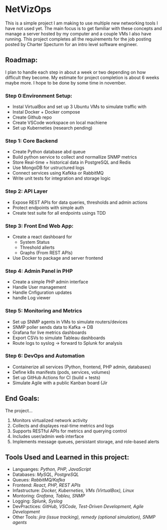 # NetVizOps
This is a simple project I am making to use multiple new networking tools I have not used yet. The main focus is to get familiar with these concepts and manage a server hosted by my computer and a couple VMs I also have running. This project completes all the requirements for the job posting posted by Charter Specturm for an intro level software engineer.


## Roadmap:
I plan to handle each step in about a week or two depending on how difficult they become. My estimate for project completion is about 6 weeks maybe more. I hope to be done by some time in november. 
### Step 0:Environment Setup:
- Instal VirtualBox and set up 3 Ubuntu VMs to simulate traffic with
- Instal Docker + Docker compose
- Create Github repo
- Create VSCode workspace on local machiene
- Set up Kuberneties (research pending)

### Step 1: Core Backend
- Create Python database abd queue
- Build python service to collect and normallize SNMP metrics
- Store Real-time + historical data in PostgreSQL and Redis
- Use MongoDB for ustructured logs
- Connect services using Kafkka or RabbitMQ
- Write unit tests for integration and storage logic

### Step 2: API Layer
- Expose REST APIs for data queries, thresholds and admin actions
- Protect endpoints with simple auth
- Create test suite for all endpoints usings TDD

### Step 3: Front End Web App:
- Create a react dashboard for
  - System Status
  - Threshold allerts
  - Graphs (From REST APIs)
- Use Docker to package and server frontend
  
### Step 4: Admin Panel in PHP
- Create a simple PHP admin interface
- Handle User management
- Handle Cnfiguration updates
- handle Log viewer

### Step 5: Monitoring and Metrics
- Set up SNMP agents in VMs to simulate routers/devices
- SNMP poller sends data to Kafka → DB
- Grafana for live metrics dashboards
- Export CSVs to simulate Tableau dashboards
- Route logs to syslog → forward to Splunk for analysis

### Step 6: DevOps and Automation
- Containerize all services (Python, frontend, PHP admin, databases)
- Define k8s manifests (pods, services, volumes)
- Set up GitHub Actions for CI (build + tests)
- Simulate Agile with a public Kanban board (Jir

## End Goals:
The project...
1. Monitors virtualized network activity
2. Collects and displayes real-time metrics and logs
3. Supports RESTful APIs for metrics and querying control
4. Includes user/admin web interface
5. Implements message queues, persistant storage, and role-based alerts
   
## Tools Used and Learned in this project:
- Languanges: *Python, PHP, JavaScript*
- Databases: *MySQL, PostgreSQL*
- Queues: *RabbitMQ/Kafka*
- Frontend: *React, PHP, REST APIs*
- Infastructure: *Docker, Kuberneties, VMs (VirtualBox), Linux*
- Montoring: *Grafana, Tableu, SNMP*
- Logging: *Splunk, Syslog*
- DevPractices: *GitHub, VSCode, Test-Driven Development, Agile Development*
- Other Tools: *jira (issue tracking), remedy (optional simulation), SNMP agents*
